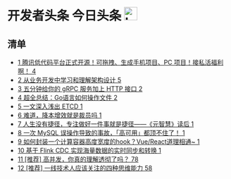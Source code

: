 # 开发者头条 今日头条 <img src="https://file.ipadown.com/tophub/assets/images/media/toutiao.io.png_50x50.png" width="30" alt="Logo"></img>

## 清单

* [1 腾讯低代码平台正式开源！可拖拽、生成手机项目、PC 项目！接私活福利啊！ 4](https://toutiao.io/posts/8oqx21m)
* [2 从业务开发中学习和理解架构设计 5](https://toutiao.io/posts/c14dhs9)
* [3 五分钟给你的 gRPC 服务加上 HTTP 接口 2](https://toutiao.io/posts/jaos7rv)
* [4 超全总结：Go语言如何操作文件 2](https://toutiao.io/posts/8bann0d)
* [5 一文深入浅出 ETCD 1](https://toutiao.io/posts/ur9pbh3)
* [6 难道，降本增效就是裁员吗 1](https://toutiao.io/posts/e3bhmfr)
* [7 人生没有捷径，专注做好一件事就是捷径——《元智慧》读后 1](https://toutiao.io/posts/4hxhgtz)
* [8 一次 MySQL 误操作导致的事故，「高可用」都顶不住了！ 1](https://toutiao.io/posts/9whfs9c)
* [9 如何封装一个计算容器高度宽度的hook？Vue/React道理相通~ 1](https://toutiao.io/posts/g4r2m39)
* [10 基于 Flink CDC 实现海量数据的实时同步和转换 1](https://toutiao.io/posts/9m0tgjm)
* [11 [推荐] 高并发，你真的理解透彻了吗？ 78](https://toutiao.io/posts/93k2zfb)
* [12 [推荐] 一线技术人应该关注的四种思维能力 58](https://toutiao.io/posts/s2lbrzp)
